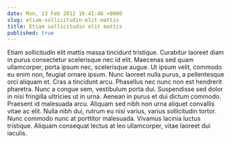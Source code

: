 ```yaml
---
date: Mon, 13 Feb 2012 16:41:46 +0000
slug: etiam-sollicitudin-elit-mattis
title: Etiam sollicitudin elit mattis
published: true
---
```

Etiam sollicitudin elit mattis massa tincidunt tristique. Curabitur laoreet diam in purus consectetur scelerisque nec id elit. Maecenas sed quam ullamcorper, porta ipsum nec, scelerisque augue. Ut ipsum velit, commodo eu enim non, feugiat ornare ipsum. Nunc laoreet nulla purus, a pellentesque orci aliquam et. Cras a tincidunt arcu. Phasellus nec nunc non est hendrerit pharetra. Nunc a congue sem, vestibulum porta dui. Suspendisse sed dolor in nisi fringilla ultricies ut in urna. Aenean in purus et dui dictum commodo. Praesent id malesuada arcu. Aliquam sed nibh non urna aliquet convallis vitae ac elit. Nulla nibh dui, rutrum eu nisi varius, varius sollicitudin tortor. Nunc commodo nunc at porttitor malesuada. Vivamus lacinia luctus tristique. Aliquam consequat lectus at leo ullamcorper, vitae laoreet dui iaculis.
